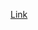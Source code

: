 [Link](https://medium.com/time-series-using-python/introduction-to-time-series-part-2-1-arima-models-forecasting-2c36b464ba5d)
